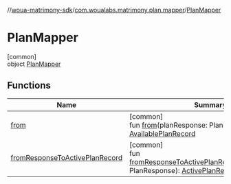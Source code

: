 //[woua-matrimony-sdk](../../../index.md)/[com.woualabs.matrimony.plan.mapper](../index.md)/[PlanMapper](index.md)

# PlanMapper

[common]\
object [PlanMapper](index.md)

## Functions

| Name | Summary |
|---|---|
| [from](from.md) | [common]<br>fun [from](from.md)(planResponse: PlanResponse): [AvailablePlanRecord](../-available-plan-record/index.md) |
| [fromResponseToActivePlanRecord](from-response-to-active-plan-record.md) | [common]<br>fun [fromResponseToActivePlanRecord](from-response-to-active-plan-record.md)(planResponse: PlanResponse): [ActivePlanRecord](../-active-plan-record/index.md) |
